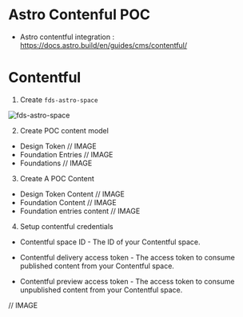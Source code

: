 # Astro Contenful POC

- Astro contentful integration : https://docs.astro.build/en/guides/cms/contentful/

# Contentful

1. Create `fds-astro-space`

![fds-astro-space](./assets/Capture%20d%E2%80%99%C3%A9cran%202023-01-02%20%C3%A0%2006.53.36.png)

2. Create POC content model

- Design Token
  // IMAGE
- Foundation Entries
  // IMAGE
- Foundations
  // IMAGE

3. Create A POC Content

- Design Token Content
  // IMAGE
- Foundation Content
  // IMAGE
- Foundation entries content
  // IMAGE

4. Setup contentful credentials

- Contentful space ID - The ID of your Contentful space.

- Contentful delivery access token - The access token to consume published content from your Contentful space.

- Contentful preview access token - The access token to consume unpublished content from your Contentful space.

// IMAGE
